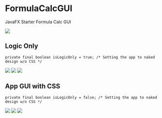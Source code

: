 # FormulaCalcGUI

JavaFX Starter Formula Calc GUI

![](https://github.com/melvincabatuan/FormulaCalcGUI/blob/master/FormulaAppUML.png)

## Logic Only
```
private final boolean isLogicOnly = true; /* Setting the app to naked design w/o CSS */
```
![](https://github.com/melvincabatuan/FormulaCalcGUI/blob/master/Logic1.JPG)
![](https://github.com/melvincabatuan/FormulaCalcGUI/blob/master/Logic2.JPG)
![](https://github.com/melvincabatuan/FormulaCalcGUI/blob/master/Logic3.JPG)


## App GUI with CSS
```
private final boolean isLogicOnly = false; /* Setting the app to naked design w/o CSS */
```
![](https://github.com/melvincabatuan/FormulaCalcGUI/blob/master/GUI1.png)
![](https://github.com/melvincabatuan/FormulaCalcGUI/blob/master/GUI2.png)
![](https://github.com/melvincabatuan/FormulaCalcGUI/blob/master/GUI3.png)
